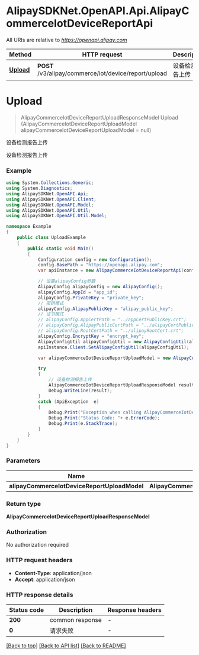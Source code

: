 # AlipaySDKNet.OpenAPI.Api.AlipayCommerceIotDeviceReportApi

All URIs are relative to *https://openapi.alipay.com*

Method | HTTP request | Description
------------- | ------------- | -------------
[**Upload**](AlipayCommerceIotDeviceReportApi.md#upload) | **POST** /v3/alipay/commerce/iot/device/report/upload | 设备检测报告上传


<a name="upload"></a>
# **Upload**
> AlipayCommerceIotDeviceReportUploadResponseModel Upload (AlipayCommerceIotDeviceReportUploadModel alipayCommerceIotDeviceReportUploadModel = null)

设备检测报告上传

设备检测报告上传

### Example
```csharp
using System.Collections.Generic;
using System.Diagnostics;
using AlipaySDKNet.OpenAPI.Api;
using AlipaySDKNet.OpenAPI.Client;
using AlipaySDKNet.OpenAPI.Model;
using AlipaySDKNet.OpenAPI.Util;
using AlipaySDKNet.OpenAPI.Util.Model;

namespace Example
{
    public class UploadExample
    {
        public static void Main()
        {
            Configuration config = new Configuration();
            config.BasePath = "https://openapi.alipay.com";
            var apiInstance = new AlipayCommerceIotDeviceReportApi(config);

            // 设置alipayConfig参数
            AlipayConfig alipayConfig = new AlipayConfig();
            alipayConfig.AppId = "app_id";
            alipayConfig.PrivateKey = "private_key";
            // 密钥模式
            alipayConfig.AlipayPublicKey = "alipay_public_key";
            // 证书模式
            // alipayConfig.AppCertPath = "../appCertPublicKey.crt";
            // alipayConfig.AlipayPublicCertPath = "../alipayCertPublicKey_RSA2.crt";
            // alipayConfig.RootCertPath = "../alipayRootCert.crt";
            alipayConfig.EncryptKey = "encrypt_key";
            AlipayConfigUtil alipayConfigUtil = new AlipayConfigUtil(alipayConfig);
            apiInstance.Client.SetAlipayConfigUtil(alipayConfigUtil);

            var alipayCommerceIotDeviceReportUploadModel = new AlipayCommerceIotDeviceReportUploadModel(); // AlipayCommerceIotDeviceReportUploadModel |  (optional) 

            try
            {
                // 设备检测报告上传
                AlipayCommerceIotDeviceReportUploadResponseModel result = apiInstance.Upload(alipayCommerceIotDeviceReportUploadModel);
                Debug.WriteLine(result);
            }
            catch (ApiException  e)
            {
                Debug.Print("Exception when calling AlipayCommerceIotDeviceReportApi.Upload: " + e.Message );
                Debug.Print("Status Code: "+ e.ErrorCode);
                Debug.Print(e.StackTrace);
            }
        }
    }
}
```

### Parameters

Name | Type | Description  | Notes
------------- | ------------- | ------------- | -------------
 **alipayCommerceIotDeviceReportUploadModel** | **AlipayCommerceIotDeviceReportUploadModel**|  | [optional] 

### Return type

**AlipayCommerceIotDeviceReportUploadResponseModel**

### Authorization

No authorization required

### HTTP request headers

 - **Content-Type**: application/json
 - **Accept**: application/json


### HTTP response details
| Status code | Description | Response headers |
|-------------|-------------|------------------|
| **200** | common response |  -  |
| **0** | 请求失败 |  -  |

[[Back to top]](#) [[Back to API list]](../README.md#documentation-for-api-endpoints) [[Back to README]](../README.md)

